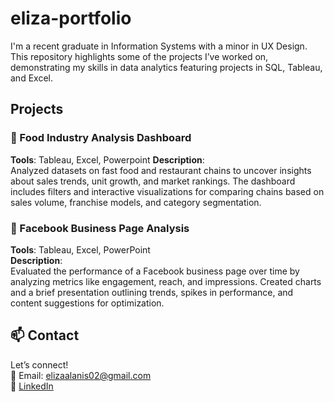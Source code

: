# eliza-portfolio

I'm a recent graduate in Information Systems with a minor in UX Design. This repository highlights some of the projects I’ve worked on, demonstrating my skills in data analytics featuring projects in SQL, Tableau, and Excel.

## Projects
### 🍔 Food Industry Analysis Dashboard
**Tools**: Tableau, Excel, Powerpoint
**Description**:  
Analyzed datasets on fast food and restaurant chains to uncover insights about sales trends, unit growth, and market rankings. The dashboard includes filters and interactive visualizations for comparing chains based on sales volume, franchise models, and category segmentation.

### 📱 Facebook Business Page Analysis  
**Tools**: Tableau, Excel, PowerPoint  
**Description**:  
Evaluated the performance of a Facebook business page over time by analyzing metrics like engagement, reach, and impressions. Created charts and a brief presentation outlining trends, spikes in performance, and content suggestions for optimization.


## 📫 Contact
Let’s connect!  
📧 Email: elizaalanis02@gmail.com  
🔗 [LinkedIn](https://www.linkedin.com/in/yourname)



